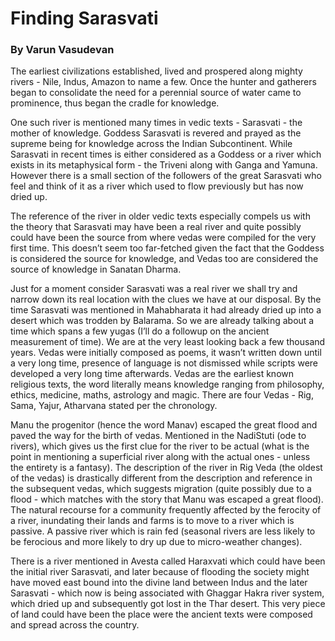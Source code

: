 # Finding Sarasvati 
### By Varun Vasudevan

The earliest civilizations established, lived and prospered along mighty rivers - Nile, Indus, Amazon to name a few. Once the hunter and gatherers began to consolidate the need for a perennial source of water came to prominence, thus began the cradle for knowledge.

One such river is mentioned many times in vedic texts - Sarasvati - the mother of knowledge.
Goddess Sarasvati is revered and prayed as the supreme being for knowledge across the Indian Subcontinent. While Sarasvati in recent times is either considered as a Goddess or a river which exists in its metaphysical form - the Triveni along with Ganga and Yamuna. 
However there is a small section of the followers of the great Sarasvati who feel and think of it as a river which used to flow previously but has now dried up. 

The reference of the river in older vedic texts especially compels us with the theory that Sarasvati may have been a real river and quite possibly could have been the source from where vedas were compiled for the very first time. This doesn’t seem too far-fetched given the fact that the Goddess is considered the source for knowledge, and Vedas too are considered the source of knowledge in Sanatan Dharma.

Just for a moment consider Sarasvati was a real river we shall try and narrow down its real location with the clues we have at our disposal.  By the time Sarasvati was mentioned in Mahabharata it had already dried up into a desert which was trodden by Balarama. So we are already talking about a time which spans a few yugas (I’ll do a followup on the ancient measurement of time). We are at the very least looking back a few thousand years. Vedas were initially composed as poems, it wasn’t written down until a very long time, presence of language is not dismissed while scripts were developed a very long time afterwards. Vedas are the earliest known religious texts, the word literally means knowledge ranging from philosophy, ethics, medicine, maths, astrology and magic. There are four Vedas - Rig, Sama, Yajur, Atharvana stated per the chronology. 

Manu the progenitor (hence the word Manav) escaped the great flood and paved the way for the birth of vedas. Mentioned in the NadiStuti (ode to rivers), which gives us the first clue for the river to be actual (what is the point in mentioning a superficial river along with the actual ones - unless the entirety is a fantasy). The description of the river in Rig Veda (the oldest of the vedas) is drastically different from the description and reference in the subsequent vedas, which suggests migration (quite possibly due to a flood - which matches with the story that Manu was escaped a great flood). The natural recourse for a community frequently affected by the ferocity of a river, inundating their lands and farms is to move to a river which is passive. A passive river which is rain fed (seasonal rivers are less likely to be ferocious and more likely to dry up due to micro-weather changes).

There is a river mentioned in Avesta called Haraxvati which could have been the initial river Sarasvati, and later because of flooding the society might have moved east bound into the divine land between Indus and the later Sarasvati - which now is being associated with Ghaggar Hakra river system, which dried up and subsequently got lost in the Thar desert. This very piece of land could have been the place were the ancient texts were composed and spread across the country.
